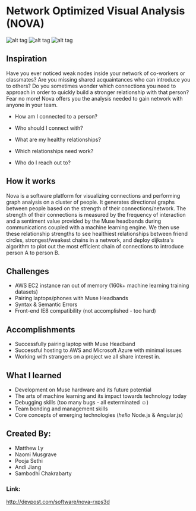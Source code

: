 # Network Optimized Visual Analysis (NOVA)

![alt tag](https://github.com/nmusgrave/hack_the_planet/img/gallery.jpg)
![alt tag](https://github.com/nmusgrave/hack_the_planet/img/gallery-2.jpg)
![alt tag](https://github.com/nmusgrave/hack_the_planet/img/gallery-3.jpg)

## Inspiration
Have you ever noticed weak nodes inside your network of co-workers or classmates? Are you missing shared acquaintances who can introduce you to others?  Do you sometimes wonder which connections you need to approach in order to quickly build a stronger relationship with that person? Fear no more! Nova offers you the analysis needed to gain network with anyone in your team. 

- How am I connected to a person?

- Who should I connect with?

- What are my healthy relationships?

- Which relationships need work?

- Who do I reach out to?

## How it works
Nova is a software platform for visualizing connections and performing graph analysis on a cluster of people. It generates directional graphs between people based on the strength of their connections/network. The strength of their connections is measured by the frequency of interaction and a sentiment value provided by the Muse headbands during communications coupled with a machine learning engine. We then use these relationship strengths to see healthiest relationships between friend circles, strongest/weakest chains in a network, and deploy dijkstra's algorithm to plot out the most efficient chain of connections to introduce person A to person B.

## Challenges
- AWS EC2 instance ran out of memory (160k+ machine learning training datasets)
- Pairing laptops/phones with Muse Headbands
- Syntax & Semantic Errors
- Front-end IE8 compatibility (not accomplished - too hard)

## Accomplishments
- Successfully pairing laptop with Muse Headband
- Successful hosting to AWS and Microsoft Azure with minimal issues
- Working with strangers on a project we all share interest in. 

## What I learned
- Development on Muse hardware and its future potential
- The arts of machine learning and its impact towards technology today
- Debugging skills (too many bugs - all exterminated ☺)
- Team bonding and management skills
- Core concepts of emerging technologies (<i>hello</i> Node.js & Angular.js)

## Created By:
- Matthew Ly
- Naomi Musgrave
- Pooja Sethi
- Andi Jiang
- Sambodhi Chakrabarty

### Link: 
http://devpost.com/software/nova-rxps3d
